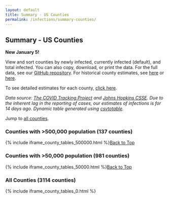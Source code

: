 ```yaml
---
layout: default
title: Summary - US Counties
permalink: /infections/summary-counties/
---
```

## Summary - US Counties

**New January 5!**

View and sort counties by newly infected, currently infected (default), and total infected. You can also copy, download, or print the data. For the full data, see our [GitHub repository](https://github.com/youyanggu/covid19-infection-estimates-latest/blob/main/counties/1_latest_percent_infected_counties.csv). For historical county estimates, see [here](https://github.com/youyanggu/covid19-infection-estimates-latest/tree/main/counties) or [here](https://github.com/youyanggu/covid19-datasets).

To see detailed estimates for each county, [click here](/#us-counties-infections-estimates).

*Data source: [The COVID Tracking Project](https://covidtracking.com/) and [Johns Hopkins CSSE](https://coronavirus.jhu.edu/). Due to the inherent lag in the reporting of cases, our estimates of infections is for 14 days ago. Dynamic table generated using [csvtotable](https://github.com/vividvilla/csvtotable).*

Jump to [all counties](#all-counties-3114-counties).

### Counties with >500,000 population (137 counties)

{% include iframe_county_tables_500000.html %}[Back to Top](#top)

### Counties with >50,000 population (981 counties)

{% include iframe_county_tables_50000.html %}[Back to Top](#top)

### All Counties (3114 counties)

{% include iframe_county_tables_0.html %}
